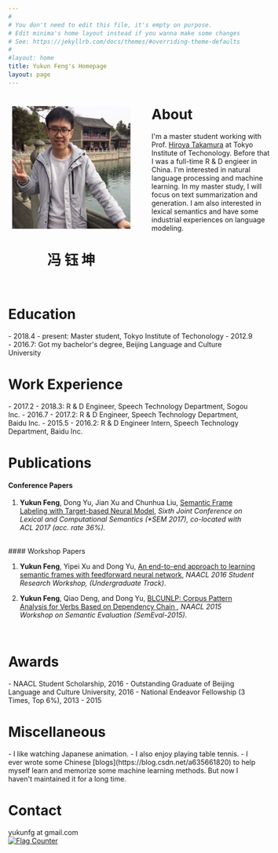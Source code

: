 ```yaml
---
#
# You don't need to edit this file, it's empty on purpose.
# Edit minima's home layout instead if you wanna make some changes
# See: https://jekyllrb.com/docs/themes/#overriding-theme-defaults
#
#layout: home
title: Yukun Feng's Homepage
layout: page
---
```

<div>
    <div style="float:left; clear: both;" align="center">
        <img src="./files/me.jpg" width="241" height="250" alt="" hspace="8">
        <br /> 
        <h1>冯 钰 坤</h1>
    </div>
    <div style="left: 35px; position:relative">
        <h1 id="about">About</h1>
        I'm a master student working with Prof. <a href="http://www.lr.pi.titech.ac.jp/~takamura/">Hiroya Takamura</a> at Tokyo Institute of Techonology.
        Before that I was a full-time R & D engieer in China. I'm interested in natural language processing
        and machine learning. In my master study, I will focus on text summarization and generation. I am
        also interested in lexical semantics and have some industrial experiences on language modeling.
    </div>
</div>
<div style="clear:both"></div>


<br>
<h1 id="education">Education</h1>
- 2018.4 - present: Master student, Tokyo Institute of Techonology
- 2012.9 - 2016.7: Got my bachelor's degree, Beijing Language and Culture University

<br>
<h1 id="work">Work Experience</h1>
- 2017.2 - 2018.3: R & D Engineer, Speech Technology Department, Sogou Inc.
- 2016.7 - 2017.2: R & D Engineer, Speech Technology Department, Baidu Inc.
- 2015.5 - 2016.2: R & D Engineer Intern, Speech Technology Department, Baidu Inc.

<br>
<h1 id="publications">Publications</h1>

#### Conference Papers

1. **Yukun Feng**, Dong Yu, Jian Xu and Chunhua Liu, [Semantic Frame Labeling with Target-based Neural Model](http://www.aclweb.org/anthology/S17-1010), *Sixth Joint Conference on Lexical and Computational Semantics (\*SEM 2017), co-located with ACL 2017 (acc. rate 36%).*

<br>
#### Workshop Papers

1. **Yukun Feng**, Yipei Xu and Dong Yu, [An end-to-end approach to learning semantic frames with feedforward neural network](https://www.aclweb.org/anthology/N/N16/N16-2001.pdf), *NAACL 2016 Student Research Workshop, (Undergraduate Track)*.

1. **Yukun Feng**, Qiao Deng, and Dong Yu, [BLCUNLP: Corpus Pattern Analysis for Verbs Based on Dependency Chain ](https://aclweb.org/anthology/S/S15/S15-2054.pdf), *NAACL 2015 Workshop on Semantic Evaluation (SemEval-2015)*.  

<br>
<h1 id="awards">Awards</h1>
- NAACL Student Scholarship, 2016
- Outstanding Graduate of Beijing Language and Culture University, 2016
- National Endeavor Fellowship (3 Times, Top 6%), 2013 - 2015

<br>
<h1 id="miscellaneous">Miscellaneous</h1>
- I like watching Japanese animation.
- I also enjoy playing table tennis.
- I ever wrote some Chinese [blogs](https://blog.csdn.net/a635661820) to help myself learn and memorize some machine learning methods. But now I haven't maintained it for a long time.


<br>
<h1 id="contact">Contact</h1>
yukunfg at gmail.com 

<br>
<a href="https://info.flagcounter.com/CCqM"><img src="https://s11.flagcounter.com/count2/CCqM/bg_FFFFFF/txt_000000/border_CCCCCC/columns_2/maxflags_10/viewers_0/labels_0/pageviews_0/flags_0/percent_0/" alt="Flag Counter" border="0"></a>
